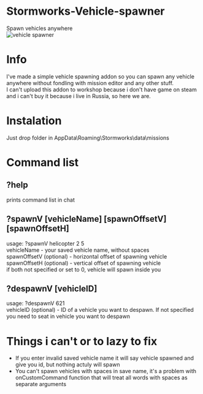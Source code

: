 # Stormworks-Vehicle-spawner
Spawn vehicles anywhere<br>
![vehicle spawner](https://user-images.githubusercontent.com/28710739/192510795-fa2482f2-7ce2-44c0-996b-b9392b12e3ac.png)<br>

# Info
I've made a simple vehicle spawning addon so you can spawn any vehicle anywhere without fondling with mission editor and any other stuff.<br>
I can't upload this addon to workshop because i don't have game on steam and i can't buy it because i live in Russia, so here we are.

# Instalation
Just drop folder in AppData\Roaming\Stormworks\data\missions<br>

# Command list
## ?help
prints command list in chat</br>
## ?spawnV [vehicleName] [spawnOffsetV] [spawnOffsetH]<br>
usage: ?spawnV helicopter 2 5</br>
vehicleName - your saved vehicle name, without spaces<br>
spawnOffsetV (optional) - horizontal offset of spawning vehicle<br>
spawnOffsetH (optional) - vertical offset of spawning vehicle<br>
if both not specified or set to 0, vehicle will spawn inside you<br>

## ?despawnV [vehicleID]
usage: ?despawnV 621</br>
vehicleID (optional) - ID of a vehicle you want to despawn. If not specified you need to seat in vehicle you want to despawn</br>

# Things i can't or to lazy to fix
* If you enter invalid saved vehicle name it will say vehicle spawned and give you id, but nothing actuly will spawn
* You can't spawn vehicles with spaces in save name, it's a problem with onCustomCommand function that will treat all words with spaces as separate arguments
